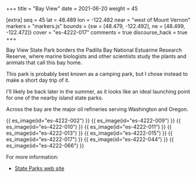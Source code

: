 +++
title = "Bay View"
date = 2021-06-20
weight = 45

[extra]
seq = 45
lat = 48.489
lon = -122.482
near = "west of Mount Vernon"
markers = "markers.js"
bounds = {sw = [48.479, -122.492], ne = [48.499, -122.472]}
cover = "es-4222-017"
comments = true
discourse_hack = true
+++

Bay View State Park borders the Padilla Bay National Estuarine Research Reserve, where marine biologists and other scientists study the plants and animals that call this bay home.

<!-- more -->

This park is probably best known as a camping park, but I chose instead to make a short day trip of it.

I'll likely be back later in the summer, as it looks like an ideal launching point for one of the nearby island state parks.

Across the bay are the major oil refineries serving Washington and Oregon.

{{ es_image(id="es-4222-002") }}
{{ es_image(id="es-4222-009") }}
{{ es_image(id="es-4222-010") }}
{{ es_image(id="es-4222-011") }}
{{ es_image(id="es-4222-013") }}
{{ es_image(id="es-4222-015") }}
{{ es_image(id="es-4222-017") }}
{{ es_image(id="es-4222-044") }}
{{ es_image(id="es-4222-066") }}

For more information:

* [State Parks web site](https://parks.state.wa.us/473/Bay-View)
